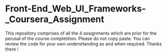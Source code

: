 # Front-End_Web_UI_Frameworks-_Coursera_Assignment
This repository comprises of all the 4 assignments which are prior for the perusal of the course completition. Please do not copy paste. You can review the code for your own understtanding as and when required. Thanks there !
